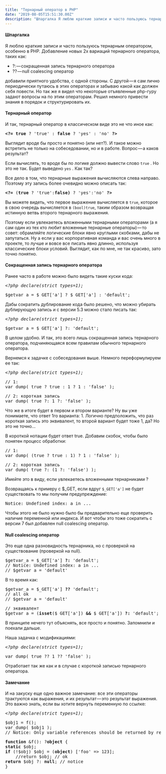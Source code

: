 ```yaml
---
title: "Тернарный оператор в PHP"
date: "2019-08-05T15:51:30.00Z"
description: "Шпаргалка Я люблю краткие записи и часто пользуюсь тернарным оператором, особенно в PHP. Добавление новых 2х вариаций тернарного"
---
```


<!--kg-card-begin: html--><h4>Шпаргалка</h4>
<p>Я люблю краткие записи и часто пользуюсь тернарным оператором, особенно в PHP. Добавление новых 2х вариаций тернарного оператора, таких как:</p>
<ul>
<li>?: — сокращенная запись тернарного оператора</li>
<li>?? — null coalescing оператор</li>
</ul>
<p>добавили приятного удобства, с одной стороны. С другой — я сам лично периодически путаюсь в этих операторах и забываю какой как должен себя повести. Но так же я видел что некоторые отъявленные php-гуру задают вопросы на по этим операторам. Решил немного привести знания в порядок и структурировать их.</p>
<h4>Тернарный оператор</h4>
<p>И так, тернарный оператор в классическом виде это не что иное как:</p>
<pre><strong>&lt;?=</strong> <strong>true</strong> ? 'true' : <strong>false</strong> ? 'yes' : 'no' <strong>?&gt;</strong></pre>
<p>Выглядит вроде бы просто и понятно (или нет?). И такое можно встретить не только на собеседовании, но и в работе. Вопрос — а каков результат?</p>
<p>Если вычислять, то вроде бы по логике должно вывести слово <code>true</code> . Но это не так. Будет выведено <code>yes</code> . Как так?</p>
<p>Все дело в том, что тернарные выражения вычисляются слева направо. Поэтому эту запись более очевидно можно описать так:</p>
<pre><strong>&lt;?=</strong> (<strong>true</strong> ? 'true':<strong>false)</strong> ? 'yes':'no' <strong>?&gt;</strong></pre>
<p>Вы можете видеть, что первое выражение вычисляется в <code>true</code>, которое в свою очередь вычисляется в <code>(bool)true</code>, таким образом возвращая истинную ветвь второго тернарного выражения.</p>
<p>Поэтому если увлекаетесь вложенными тернарными операторами (а я сам один из тех кто любит вложенные тернарные операторы) — то совет: обрамляйте логические блоки явно круглыми скобками, дабы не запутаться. Ну а если у вас корпоративная команда и вас очень много в проекте, то лучше и вовсе все писать явно длинно, используя классические блоки условий. Выглядит, как по мне, не так красиво, зато точно понятно.</p>
<h4>Сокращенная запись тернарного оператора</h4>
<p>Ранее часто в работе можно было видеть такие куски кода:</p>
<pre><em>&lt;?php declare(strict_types=1);</em></pre>
<pre>$getvar_a = $_GET['a'] ? $_GET['a'] : 'default';</pre>
<p>Дабы сократить дублирование кода было решено, что можно убирать дублирующую запись и с версии 5.3 можно стало писать так:</p>
<pre><em>&lt;?php declare(strict_types=1);</em></pre>
<pre>$getvar_a = $_GET['a'] ?: 'default';</pre>
<p>В целом удобно. И так, это всего лишь сокращенная запись тернарного оператора, подчиняющаяся всем правилам обычного тернарного оператора.</p>
<p>Вернемся к задачке с собеседования выше. Немного переформулируем ее так:</p>
<pre><em>&lt;?php declare(strict_types=1);</em></pre>
<pre>// 1:<br>var_dump( true ? true : 1 ? 1 : 'false' );</pre>
<pre>// 2: короткая запись<br>var_dump( true ?: 1 ?: 'false' );</pre>
<p>Что же в итоге будет в первом и втором варианте? Ну вы уже понимаете, что ответ 1го варианта: 1. Логично предположить, что раз короткая запись это эквивалент, то второй вариант будет тоже 1, да? Но это не точно…</p>
<p>В короткой нотации будет ответ true. Добавим скобок, чтобы было понятен процесс обработки:</p>
<pre>// 1:<br>var_dump( (true ? true : 1) ? 1 : 'false' );</pre>
<pre>// 2: короткая запись<br>var_dump( true ?: (1 ?: 'false') );</pre>
<p>Имейте это в виду, если увлекаетесь вложенными тернарниками ?</p>
<p>Возвращаясь к примеру с $_GET, если вдруг <code>$_GET['a']</code> не будет существовать то мы получим предупреждение:</p>
<pre>Notice: Undefined index: a in ...</pre>
<p>Чтобы этого не было нужно было бы предварительно еще проверить наличие переменной или индекса. И вот чтобы это тоже сократить с версии 7 был добавлен null coalescing оператор.</p>
<h4>Null coalescing оператор</h4>
<p>Это еще одна разновидность тернарника, но с проверкой на существование (проверкой на null).</p>
<pre>$getvar_a = $_GET['a'] <strong>?:</strong> 'default';<br>// Notice: Undefined index: a in ...<br>// $getvar_a = 'default'</pre>
<p>В то время как:</p>
<pre>$getvar_a = $_GET['a'] <strong>??</strong> 'default';<br>// all ok<br>// $getvar_a = 'default'</pre>
<pre>// эквивалент<br>$getvar_a = (<strong>isset</strong>($_GET['a']) <strong>&amp;&amp;</strong> $_GET['a']) <strong>?:</strong> 'default';</pre>
<p>В принципе нечего тут объяснять, все просто и понятно. Запомнили и поехали дальше.</p>
<p>Наша задачка с модификациями:</p>
<pre><em>&lt;?php declare(strict_types=1);</em></pre>
<pre>var_dump( true ?? 1 ?? 'false' );</pre>
<p>Отработает так же как и в случае с короткой записью тернарного оператора.</p>
<h4>Замечание</h4>
<p>И на закуску еще одно важное замечание: все эти операторы трактуются как выражения, и их результат — это результат выражения. Это важно знать, если вы хотите вернуть переменную по ссылке:</p>
<pre><em>&lt;?php declare(strict_types=1);</em></pre>
<pre>$obj1 = f();<br>var_dump( $obj1 );<br>// Notice: Only variable references should be returned by reference in ...</pre>
<pre><strong>function</strong> &amp;f(): ?<strong>object</strong> {<br><strong>static</strong> $obj;<br><strong>if</strong> (!$obj) $obj = (<strong>object</strong>) ['foo' =&gt; 123];<br>    //return $obj; // ok<br><strong>return</strong> $obj ?: <strong>null</strong>; // notice<br>}</pre>

<!--kg-card-end: html-->

